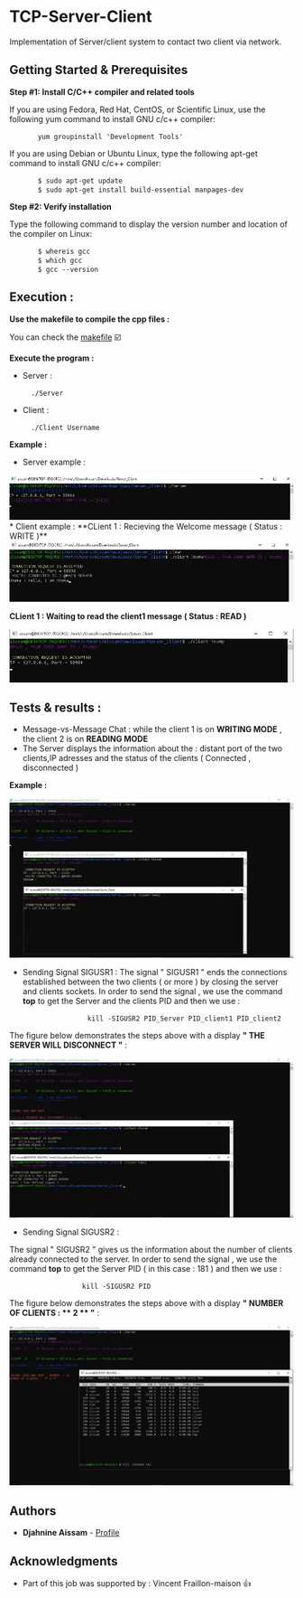 # TCP-Server-Client

Implementation of Server/client system to contact two client via network. 

## Getting Started & Prerequisites 

**Step #1: Install C/C++ compiler and related tools**

If you are using Fedora, Red Hat, CentOS, or Scientific Linux, use the following yum command to install GNU c/c++ compiler:

           yum groupinstall 'Development Tools'
           
If you are using Debian or Ubuntu Linux, type the following apt-get command to install GNU c/c++ compiler:

           $ sudo apt-get update
           $ sudo apt-get install build-essential manpages-dev

**Step #2: Verify installation**

Type the following command to display the version number and location of the compiler on Linux:

           $ whereis gcc
           $ which gcc
           $ gcc --version
           
## Execution :  

**Use the makefile to compile the cpp files :**

You can check the [makefile](https://github.com/AissamDjahnine/TCP-Server-Client/blob/master/makefile)  :ballot_box_with_check:

**Execute the program :**
* Server :

        ./Server 
   
* Client :

        ./Client Username
        
**Example :** 

* Server example :
<img src="https://github.com/AissamDjahnine/TCP-Server-Client/blob/master/files./server.jpg" >         
* Client  example :
**CLient 1 : Recieving the Welcome message ( Status : WRITE )**

<img src="https://github.com/AissamDjahnine/TCP-Server-Client/blob/master/files./client1.jpg" > 

**CLient 1 : Waiting to read the client1 message ( Status : READ )**

<img src="https://github.com/AissamDjahnine/TCP-Server-Client/blob/master/files./client2.jpg" > 

## Tests & results : 
* Message-vs-Message Chat : while the client 1 is on **WRITING MODE** , the client 2 is on **READING MODE** 
* The Server displays the information about the : distant port of the two clients,IP adresses and the status of the clients ( Connected , disconnected ) 

**Example :** 

 <img src="https://github.com/AissamDjahnine/TCP-Server-Client/blob/master/files./chat.jpg" > 

* Sending Signal SIGUSR1 : 
The signal " SIGUSR1 " ends the connections established between the two clients ( or more ) by closing the server and clients sockets.
In order to send the signal , we use the command **top** to get the Server and the clients PID and then we use : 

                      kill -SIGUSR2 PID_Server PID_client1 PID_client2
                      
The figure below demonstrates the steps above with a display **" THE SERVER WILL DISCONNECT "** :

 <img src="https://github.com/AissamDjahnine/TCP-Server-Client/blob/master/files./sigusr1.jpg" > 

* Sending Signal SIGUSR2 :

The signal " SIGUSR2 " gives us the information about the number of clients already connected to the server.
In order to send the signal , we use the command **top** to get the Server PID ( in this case : 181 ) and then we use : 

                      kill -SIGUSR2 PID 
The figure below demonstrates the steps above with a display **" NUMBER OF CLIENTS : ** 2 ** "** :

 <img src="https://github.com/AissamDjahnine/TCP-Server-Client/blob/master/files./sigusr2.jpg" > 



## Authors

* **Djahnine Aissam**  - [Profile](https://github.com/AissamDjahnine)

## Acknowledgments

* Part of this job was supported by : Vincent Fraillon-maison  :thumbsup:


